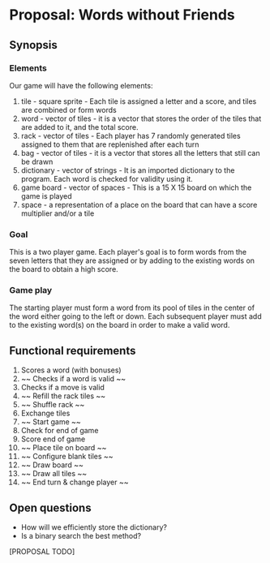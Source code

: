 # Proposal: **Words without Friends**

## Synopsis

### Elements

Our game will have the following elements:

1) tile - square sprite - Each tile is assigned a letter and a score, and tiles are combined or form words
1) word - vector of tiles - it is a vector that stores the order of the tiles that are added to it, and the total score.
7) rack - vector of tiles - Each player has 7 randomly generated tiles assigned to them that are replenished after each turn
9) bag - vector of tiles - it is a vector that stores all the letters that still can be drawn
10) dictionary - vector of strings - It is an imported dictionary to the program. Each word is checked for validity using it.
3) game board - vector of spaces - This is a 15 X 15 board on which the game is played 
6) space - a representation of a place on the board that can have a score multiplier and/or a tile

### Goal

This is a two player game. Each player's goal is to form words from the seven letters that they are assigned or by
adding to the existing words on the board to obtain a high score.


### Game play

The starting player must form a word from its pool of tiles in the center of the word either going to the left or down.
Each subsequent player must add to the existing word(s) on the board in order to make a valid word. 


## Functional requirements

  1. Scores a word (with bonuses)
  3. ~~ Checks if a word is valid ~~
  4. Checks if a move is valid
  5. ~~ Refill the rack tiles ~~
  6. ~~ Shuffle rack ~~
  7. Exchange tiles
  8. ~~ Start game ~~
  9.  Check for end of game
  10. Score end of game 
  11. ~~ Place tile on board ~~
  12. ~~ Configure blank tiles ~~
  13. ~~ Draw board ~~
  14. ~~ Draw all tiles ~~
  15. ~~ End turn & change player ~~

## Open questions

- How will we efficiently store the dictionary?
- Is a binary search the best method?

[PROPOSAL TODO]

